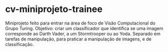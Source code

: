 # cv-miniprojeto-trainee
Miniprojeto feito para entrar na área de foco de Visão Computacional do Grupo Turing.
Objetivo: criar um classificador que identifica se uma imagem corresponde ao Darth Vader, a um Stormtrooper ou ao Yoda.
Separado em tarefas de manipulação, para praticar a manipulação de imagens, e de classificação.
